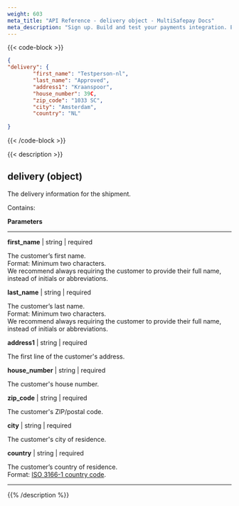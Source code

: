 ```yaml
---
weight: 603
meta_title: "API Reference - delivery object - MultiSafepay Docs"
meta_description: "Sign up. Build and test your payments integration. Explore our products and services. Use our API Reference, SDKs, and wrappers. Get support."
---
```

{{< code-block >}}
```json 
{
"delivery": {
        "first_name": "Testperson-nl",
        "last_name": "Approved",
        "address1": "Kraanspoor",
        "house_number": 39C,
        "zip_code": "1033 SC",
        "city": "Amsterdam",
        "country": "NL"
    
}
```

{{< /code-block >}}

{{< description >}}
## delivery (object)

The delivery information for the shipment.  

Contains:  

**Parameters**

----------------
__first_name__ | string | required

The customer’s first name.  
Format: Minimum two characters.  
We recommend always requiring the customer to provide their full name, instead of initials or abbreviations. 

__last_name__ | string | required

The customer’s last name.  
Format: Minimum two characters.  
We recommend always requiring the customer to provide their full name, instead of initials or abbreviations.

__address1__ | string | required

The first line of the customer's address. 

__house_number__ | string | required

The customer's house number.   

__zip_code__ | string | required

The customer's ZIP/postal code.                                                 

__city__ | string | required

The customer's city of residence.                                           

__country__ | string | required

The customer’s country of residence.   
Format: [ISO 3166-1 country code](https://www.iso.org/iso-3166-country-codes.html).

----------------

{{% /description %}}

